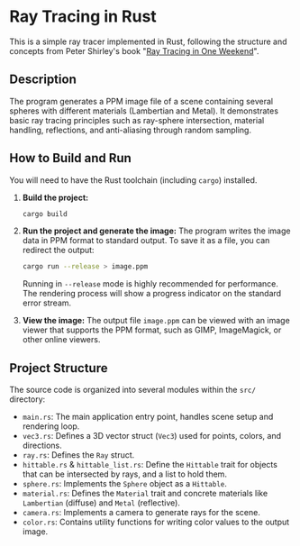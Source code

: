 # Ray Tracing in Rust

This is a simple ray tracer implemented in Rust, following the structure and concepts from Peter Shirley's book "[Ray Tracing in One Weekend](https://raytracing.github.io/books/RayTracingInOneWeekend.html)".

## Description

The program generates a PPM image file of a scene containing several spheres with different materials (Lambertian and Metal). It demonstrates basic ray tracing principles such as ray-sphere intersection, material handling, reflections, and anti-aliasing through random sampling.

## How to Build and Run

You will need to have the Rust toolchain (including `cargo`) installed.

1.  **Build the project:**
    ```bash
    cargo build
    ```

2.  **Run the project and generate the image:**
    The program writes the image data in PPM format to standard output. To save it as a file, you can redirect the output:
    ```bash
    cargo run --release > image.ppm
    ```
    Running in `--release` mode is highly recommended for performance. The rendering process will show a progress indicator on the standard error stream.

3.  **View the image:**
    The output file `image.ppm` can be viewed with an image viewer that supports the PPM format, such as GIMP, ImageMagick, or other online viewers.

## Project Structure

The source code is organized into several modules within the `src/` directory:

-   `main.rs`: The main application entry point, handles scene setup and rendering loop.
-   `vec3.rs`: Defines a 3D vector struct (`Vec3`) used for points, colors, and directions.
-   `ray.rs`: Defines the `Ray` struct.
-   `hittable.rs` & `hittable_list.rs`: Define the `Hittable` trait for objects that can be intersected by rays, and a list to hold them.
-   `sphere.rs`: Implements the `Sphere` object as a `Hittable`.
-   `material.rs`: Defines the `Material` trait and concrete materials like `Lambertian` (diffuse) and `Metal` (reflective).
-   `camera.rs`: Implements a camera to generate rays for the scene.
-   `color.rs`: Contains utility functions for writing color values to the output image.
